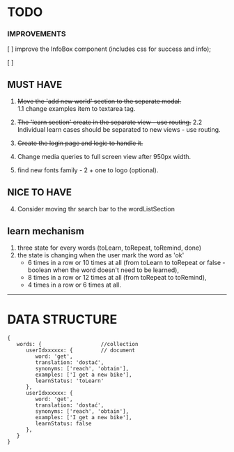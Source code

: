 # TODO #
### IMPROVEMENTS ###
[ ] improve the InfoBox component (includes css for success and info);

[ ]   
## MUST HAVE

1. ~~Move the 'add new world' section to the separate modal.~~    
   1.1 change examples item to textarea tag.

2. ~~The 'learn section' create in the separate view - use routing.~~
   2.2 Individual learn cases should be separated to new views - use routing.

3. ~~Create the login page and logic to handle it.~~

4. Change media queries to full screen view after 950px width.

5. find new fonts family - 2 + one to logo (optional).

## NICE TO HAVE

4. Consider moving thr search bar to the wordListSection

## learn mechanism

1. three state for every words (toLearn, toRepeat, toRemind, done)
2. the state is changing when the user mark the word as 'ok'
   - 6 times in a row or 10 times at all (from toLearn to toRepeat or false - boolean when the word doesn't need to be learned),
   - 8 times in a row or 12 times at all (from toRepeat to toRemind),
   - 4 times in a row or 6 times at all.

---

# DATA STRUCTURE

```
{
   words: {                   //collection
      userIdxxxxxx: {         // document
         word: 'get',
         translation: 'dostać',
         synonyms: ['reach', 'obtain'],
         examples: ['I get a new bike'],
         learnStatus: 'toLearn'
      },
      userIdxxxxxx: {
         word: 'get',
         translation: 'dostać',
         synonyms: ['reach', 'obtain'],
         examples: ['I get a new bike'],
         learnStatus: false
      },
   }
}
```

